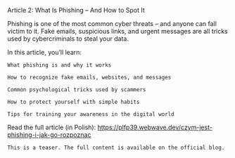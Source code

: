 Article 2: What Is Phishing – And How to Spot It

Phishing is one of the most common cyber threats – and anyone can fall victim to it. Fake emails, suspicious links, and urgent messages are all tricks used by cybercriminals to steal your data.

In this article, you’ll learn:

    What phishing is and why it works

    How to recognize fake emails, websites, and messages

    Common psychological tricks used by scammers

    How to protect yourself with simple habits

    Tips for training your awareness in the digital world

Read the full article (in Polish):
https://plfp39.webwave.dev/czym-jest-phishing-i-jak-go-rozpoznac

    This is a teaser. The full content is available on the official blog.
